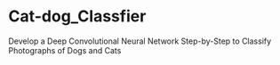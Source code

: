 # Cat-dog_Classfier
Develop a Deep Convolutional Neural Network Step-by-Step to Classify Photographs of Dogs and Cats
